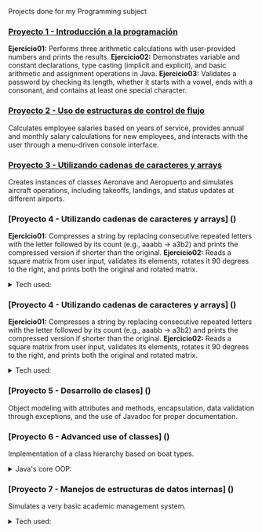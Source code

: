 Projects done for my Programming subject

### [Proyecto 1 - Introducción a la programación](https://github.com/glutack/Prog/tree/master/1.%20Introducci%C3%B3n%20a%20la%20programaci%C3%B3n)
**Ejercicio01:** Performs three arithmetic calculations with user-provided numbers and prints the results.
**Ejercicio02:** Demonstrates variable and constant declarations, type casting (implicit and explicit), and basic arithmetic and assignment operations in Java.
**Ejercicio03:** Validates a password by checking its length, whether it starts with a vowel, ends with a consonant, and contains at least one special character.

### [Proyecto 2 - Uso de estructuras de control de flujo](https://github.com/glutack/Prog/tree/master/2.%20Uso%20de%20estructuras%20de%20control%20de%20flujo)
Calculates employee salaries based on years of service, provides annual and monthly salary calculations for new employees, and interacts with the user through a menu-driven console interface.

### [Proyecto 3 - Utilizando cadenas de caracteres y arrays](https://github.com/glutack/Prog/tree/master/3.%20Trabajando%20con%20clases%2C%20objetos%20y%20m%C3%A9todos)
Creates instances of classes Aeronave and Aeropuerto and simulates aircraft operations, including takeoffs, landings, and status updates at different airports.

### [Proyecto 4 - Utilizando cadenas de caracteres y arrays] ()
**Ejercicio01:** Compresses a string by replacing consecutive repeated letters with the letter followed by its count (e.g., aaabb → a3b2) and prints the compressed version if shorter than the original.
**Ejercicio02:** Reads a square matrix from user input, validates its elements, rotates it 90 degrees to the right, and prints both the original and rotated matrix.
<details><summary>Tech used:</summary>
```
**Scanner** (java.util.Scanner) → Class. Reads user input from the console.
**Arrays** → Core feature. Used to represent 2D matrices (String[][] matriz).
**Regular Expressions** (regex) → Validates that input only contains numbers/letters.
**String methods:**
	**trim()** → Removes spaces around values.
	**split(",")** → Splits the user’s input into array elements.
	**matches(regex)** → Validates each input element.
**Control structures** → for, while, if used for looping and conditions.
```
</details>

### [Proyecto 4 - Utilizando cadenas de caracteres y arrays] ()
**Ejercicio01:** Compresses a string by replacing consecutive repeated letters with the letter followed by its count (e.g., aaabb → a3b2) and prints the compressed version if shorter than the original.
**Ejercicio02:** Reads a square matrix from user input, validates its elements, rotates it 90 degrees to the right, and prints both the original and rotated matrix.
<details><summary>Tech used:</summary>
```
**Scanner** (java.util.Scanner) → Class. Reads user input from the console.
**Arrays** → Core feature. Used to represent 2D matrices (String[][] matriz).
**Regular Expressions** (regex) → Validates that input only contains numbers/letters.
**String methods:**
	**trim()** → Removes spaces around values.
	**split(",")** → Splits the user’s input into array elements.
	**matches(regex)** → Validates each input element.
**Control structures** → for, while, if used for looping and conditions.
```
</details>

### [Proyecto 5 - Desarrollo de clases] ()
Object modeling with attributes and methods, encapsulation, data validation through exceptions, and the use of Javadoc for proper documentation.

### [Proyecto 6 - Advanced use of classes] ()
Implementation of a class hierarchy based on boat types.
<details><summary>Java's core OOP:</summary>
```
**Class** → Blueprint. Defines the structure and behavior (fields and methods) of objects. It acts as a template from which objects (instances) are created.
	**Abstract Class** → Partial blueprint. A class that cannot be instantiated directly and may contain abstract methods (without body) as well as regular methods. It is used when classes share common behavior but still need specialization.
**Object** → Instance. A concrete entity created from a class, holding its own state (fields/attributes) and capable of invoking its methods.
**Constructor** → Special method. A block of code that initializes a new object when it is created. It has the same name as the class and does not have a return type.
	**Default constructor** → Provided by the compiler if no constructor is defined.
	**Parameterized constructor** → Allows setting initial values when creating an object.
**Method** → Function inside a class. Defines a behavior that an object can perform. Can return a value or be void.
	**Instance methods** → Operate on the object’s state (fields).
	**Static methods** → Belong to the class itself, can be called without creating an object.
	**Overriding → Redefining a method in a subclass with the same signature.**
**Attribute** → Variable inside a class. Represents the state or properties of an object.
**Interface** → Contract. A collection of abstract methods (and constants) that a class can implement. It defines what a class must do, but not how. A class can implement multiple interfaces.
-------
**Inheritance** → Allows a class (subclass) to inherit fields and methods from another class (superclass). Promotes code reuse and hierarchy.
**Polymorphism** → The ability of different classes to be treated as instances of the same type, usually via method overriding or interface implementation.
**Encapsulation** → Hiding the internal details of a class (using private fields) and providing controlled access through getters and setters
```
</details>


### [Proyecto 7 - Manejos de estructuras de datos internas] ()
Simulates a very basic academic management system.
<details><summary>Tech used:</summary>
```
**Java Collections Framework** → Package. A set of interfaces and classes for storing and manipulating groups of objects such as lists, sets, and maps.
List → Interface. Represents an ordered collection that can contain duplicate elements.
ArrayList → Class. A List implementation backed by a dynamic array, allowing fast random access by index.
Set → Interface. A collection that does not allow duplicate elements.
HashSet → Class. A Set implementation based on a hash table; provides fast lookups without guaranteeing order.
Map → Interface. A collection of key-value pairs where each key is unique.
HashMap → Class. A Map implementation that uses hash tables for quick access to values by their keys.
TreeMap → Class. A Map implementation that keeps its keys sorted according to their natural ordering or a custom comparator.
**Java IO** → Package. Provides for system input and output through data streams, serialization and the file system.
	**File** → Class. Contains several methods for working with the pathname, deleting and renaming files, creating new directories...
	**BufferedReader** / **BufferedWriter** → Class. Reads and writes text efficiently in files, using buffers to improve performance.
	**Serializable** → Interfaz. Allows to turn objects into a byte sequence for storage in binary files and later retrieval.
**XStream** → Library. Allows to serialize objects to XML format and vice versa.

```
</details>

### [Proyecto 8 - Estructuras de datos externas (ficheros)] ()
Reads/writes a book library in a text file.
<details><summary>Tech used:</summary>
```
[**Java IO**, **File**, **BufferedReader** / **BufferedWriter**, **Serializable**](#Proyecto 8 - Estructuras de datos externas (ficheros))
**XStream** → Library. Allows to serialize objects to XML format and vice versa.
```
</details>

### [Proyecto 9 - Interfaces gráficas de usuario] ()
Creates a calculator application with a graphical user interface.
<details><summary>Tech used:</summary>
```
**Swing** → Java library for building GUI. It provides components like windows, buttons, and text fields, allowing to create interactive desktop applications.
**JavaFX** → client application platform for desktop, mobile and embedded systems built on Java.
    **JavaFX FXML** → XML format that enables you to compose JavaFX GUIs in a fashion similar to how you compose web GUIs in HTML.
```
</details>

### [Proyecto 10 - Gestión de bases de datos relacionales y orientadas a objetos] (https://github.com/glutack/Prog/tree/master/10.%20Gesti%C3%B3n%20de%20bases%20de%20datos%20relacionales%20y%20orientadas%20a%20objetos)
Manages a supermarket using a H2 database.
<details><summary>Tech used:</summary>
```
**JDBC** (Java Database Connectivity) → API Java. It allows Java apps to connect and communicate to relational databases. It provides a setof classes and interfaces that allow you to execute sQL statements, manipulate data and manage information in different databases from your Java applications.
**JPA** (Java Persistance API)→ API Java. It dacilitates the mangement of data persistence and object-relational mapping in Java applications. It allows you to work with JAva objects as if they were persitent data, without having to write SWQL code directly to interact with relational databases.
**H2** → Relational database management system written in Java. It can be used as an embedded database in Java applications or run in client-server mode. It is open source and offers high speed and a small file size, making it suitable for development and testing.
```
</details>
